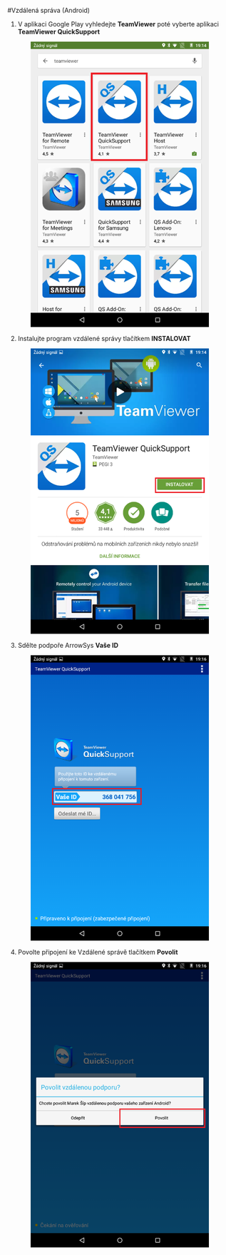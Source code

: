 #Vzdálená správa (Android)

1) V aplikaci Google Play vyhledejte **TeamViewer** poté vyberte aplikaci **TeamViewer QuickSupport**
 
<div align="center">
    <p>
        <img height="640" width="400" src="support1.png"> 
    </p>
</div>

2) Instalujte program vzdálené správy tlačítkem **INSTALOVAT**

<div align="center">
    <p>
        <img height="640" width="400" src="support2.png"> 
    </p>
</div>

3) Sdělte podpoře ArrowSys **Vaše ID**

<div align="center">
    <p>
        <img height="640" width="400" src="support3.png"> 
    </p>
</div>

4) Povolte připojení ke Vzdálené správě tlačítkem **Povolit**

<div align="center">
    <p>
        <img height="640" width="400" src="supportpic4.png"> 
    </p>
</div>
